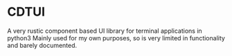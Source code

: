 # CDTUI

A very rustic component based UI library for terminal applications in python3
Mainly used for my own purposes, so is very limited in functionality and barely documented.
